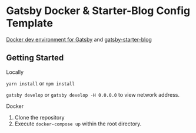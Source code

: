 # Gatsby Docker & Starter-Blog Config Template

[Docker dev environment for Gatsby](https://dev.to/stoutlabs/my-docker-setup-for-gatsbyjs-and-nextjs-5gao)
and
[gatsby-starter-blog](https://github.com/gatsbyjs/gatsby-starter-blog)

## Getting Started

Locally

`yarn install` or `npm install`

`gatsby develop` or `gatsby develop -H 0.0.0.0` to view network address.

Docker

1. Clone the repository
2. Execute `docker-compose up` within the root directory.
